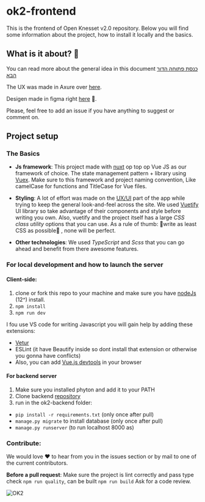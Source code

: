# ok2-frontend

This is the frontend of Open Knesset v2.0 repository.
Below you will find some information about the project, how to install it locally and the basics.

## What is it about? 📢

You can read more about the general idea in this document [כנסת פתוחה הדור הבא](https://github.com/hasadna/ok2-frontend/blob/master/about.pdf)

The UX was made in Axure over [here](https://ube8fw.axshare.com/#id=rvs78r&p=%D7%A9%D7%90%D7%99%D7%9C%D7%AA%D7%94_%D7%93%D7%97%D7%95%D7%A4%D7%94&g=1).

Desigen made in figma right [here](https://ube8fw.axshare.com/#id=rvs78r&p=%D7%A9%D7%90%D7%99%D7%9C%D7%AA%D7%94_%D7%93%D7%97%D7%95%D7%A4%D7%94&g=1) 🌈.

Please, feel free to add an issue if you have anything to suggest or comment on.


## Project setup

### The Basics
- **Js framework**: This project made with [nuxt](https://nuxtjs.org/) op top op Vue JS as our framework of choice.
The state management pattern + library using [Vuex](https://vuex.vuejs.org). Make sure to this framework and project naming convention, Like camelCase for functions and TitleCase for Vue files.  

- **Styling**: A lot of effort was made on the [UX/UI](https://www.figma.com/files/team/821310522712071982/Open-Knesset-2.0) part of the app while trying to keep the general look-and-feel across the site. We used [ Vuetify
](https://vuetifyjs.com/en/getting-started/quick-start/)UI library so take advantage of their components and style before writing you own. Also, vuetify and the project itself has a large *CSS class utility* options that you can use.
      As a rule of thumb: 👏write as least CSS as possible👏 , none will be perfect.

- **Other technologies**: We used *TypeScript* and *Scss* that you can go ahead and benefit from there awesome features. 


### For local development and how to launch the server

#### Client-side:
1. clone or fork this repo to your machine and make sure you have [nodeJs](https://nodejs.org/en/) (12^) install.
1. ````npm install```` 
1. ````npm run dev````

I fou use VS code for writing Javascript you will gain help by adding these extensions: 
- [Vetur](https://marketplace.visualstudio.com/items?itemName=octref.vetur)
- ESLint (it have Beautify inside so dont install that extension or otherwise you gonna have conflicts) 
- Also, you can add [Vue.js devtools](https://chrome.google.com/webstore/detail/vuejs-devtools/nhdogjmejiglipccpnnnanhbledajbpd?hl=en) in your browser 

#### For backend server
1. Make sure you installed phyton and add it to your PATH
1. Clone backend [repository](https://github.com/hasadna/ok2-backend)
1. run in the ok2-backend folder:
- ````pip install -r requirements.txt```` (only once after pull)
- ````manage.py migrate```` to install database (only once after pull)
- ````manage.py runserver```` (to run localhost 8000 as)

### Contribute:

We would love ❤️️ to hear from you in the issues section or by mail to one of the current contributors.

**Before a pull request**:
Make sure the project is lint correctly and pass type check ````npm run quality````, can be built ````npm run build```` 
Ask for a code review.





![OK2](https://raw.githubusercontent.com/hasadna/ok2-frontend/master/assets/images/ok.png)

